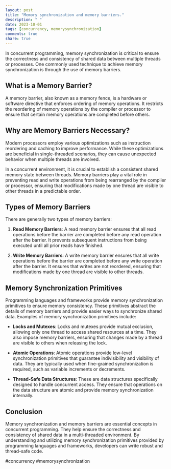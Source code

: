 ```yaml
---
layout: post
title: "Memory synchronization and memory barriers."
description: " "
date: 2023-10-01
tags: [concurrency, memorysynchronization]
comments: true
share: true
---
```


In concurrent programming, memory synchronization is critical to ensure the correctness and consistency of shared data between multiple threads or processes. One commonly used technique to achieve memory synchronization is through the use of memory barriers.

## What is a Memory Barrier?

A memory barrier, also known as a memory fence, is a hardware or software directive that enforces ordering of memory operations. It restricts the reordering of memory operations by the compiler or processor to ensure that certain memory operations are completed before others.

## Why are Memory Barriers Necessary?

Modern processors employ various optimizations such as instruction reordering and caching to improve performance. While these optimizations are beneficial in single-threaded scenarios, they can cause unexpected behavior when multiple threads are involved.

In a concurrent environment, it is crucial to establish a consistent shared memory state between threads. Memory barriers play a vital role in preventing read and write operations from being rearranged by the compiler or processor, ensuring that modifications made by one thread are visible to other threads in a predictable order.

## Types of Memory Barriers

There are generally two types of memory barriers:

1. **Read Memory Barriers**: A read memory barrier ensures that all read operations before the barrier are completed before any read operation after the barrier. It prevents subsequent instructions from being executed until all prior reads have finished.

2. **Write Memory Barriers**: A write memory barrier ensures that all write operations before the barrier are completed before any write operation after the barrier. It ensures that writes are not reordered, ensuring that modifications made by one thread are visible to other threads.

## Memory Synchronization Primitives

Programming languages and frameworks provide memory synchronization primitives to ensure memory consistency. These primitives abstract the details of memory barriers and provide easier ways to synchronize shared data. Examples of memory synchronization primitives include:

- **Locks and Mutexes**: Locks and mutexes provide mutual exclusion, allowing only one thread to access shared resources at a time. They also impose memory barriers, ensuring that changes made by a thread are visible to others when releasing the lock.

- **Atomic Operations**: Atomic operations provide low-level synchronization primitives that guarantee indivisibility and visibility of data. They are typically used when fine-grained synchronization is required, such as variable increments or decrements.

- **Thread-Safe Data Structures**: These are data structures specifically designed to handle concurrent access. They ensure that operations on the data structure are atomic and provide memory synchronization internally.

## Conclusion

Memory synchronization and memory barriers are essential concepts in concurrent programming. They help ensure the correctness and consistency of shared data in a multi-threaded environment. By understanding and utilizing memory synchronization primitives provided by programming languages and frameworks, developers can write robust and thread-safe code.

#concurrency #memorysynchronization
